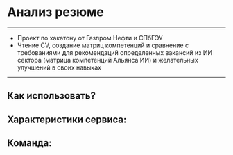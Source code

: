 # Анализ резюме
---
- Проект по хакатону от Газпром Нефти и СПбГЭУ
- Чтение CV, создание матриц компетенций и сравнение с требованиями для рекомендаций определенных вакансий из ИИ сектора (матрица компетенций Альянса ИИ) и желательных улучшений в своих навыках
---


## Как использовать?

## Характеристики сервиса:

## Команда:
